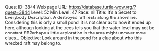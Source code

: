 Quest ID: 3844
Web page URL: https://database.turtle-wow.org/?quest=3844
Level: 52
Min Level: 47
Race: nil
Title: It's a Secret to Everybody
Description: A destroyed raft rests along the shoreline. Considering this is only a small pond, it is not clear as to how it ended up here, although looking at the trees tells you that the water level may not be constant.$B$BPerhaps a little exploration in the area might uncover more clues...
Objective: Look around in the pond for a clue about who this wrecked raft may belong to.

